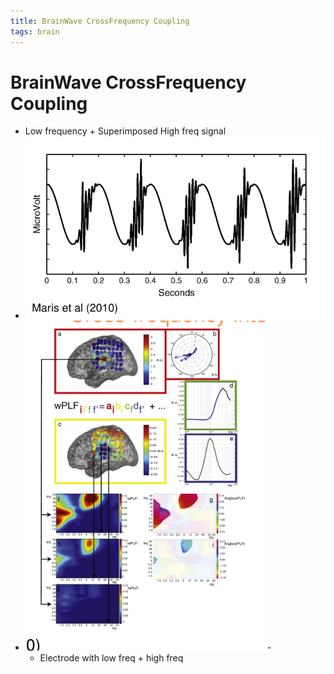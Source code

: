 ```yaml
---
title: BrainWave CrossFrequency Coupling
tags: brain
---
```


# BrainWave CrossFrequency Coupling
- Low frequency + Superimposed High freq signal
- ![im](assets/Pasted%20Image%2020220502162028.png)
- ![im](assets/Pasted%20Image%2020220502162052.png)- 
	- Electrode with low freq + high freq






















































































